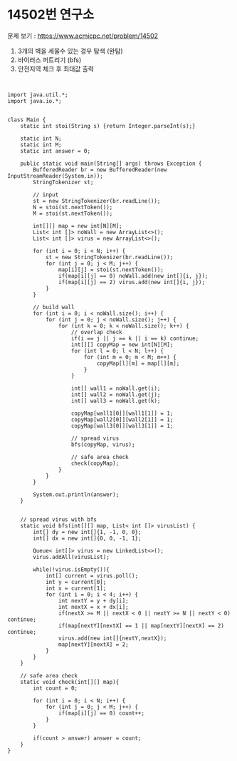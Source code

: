 # 14502번 연구소

문제 보기 : <https://www.acmicpc.net/problem/14502>

1. 3개의 벽을 세울수 있는 경우 탐색 (완탐)
2. 바이러스 퍼트리기 (bfs)
3. 안전지역 체크 후 최대값 출력

<pre><code>

import java.util.*;
import java.io.*;


class Main {
    static int stoi(String s) {return Integer.parseInt(s);}

    static int N;
    static int M;
    static int answer = 0;

    public static void main(String[] args) throws Exception {
        BufferedReader br = new BufferedReader(new InputStreamReader(System.in));
        StringTokenizer st;

        // input
        st = new StringTokenizer(br.readLine());
        N = stoi(st.nextToken());
        M = stoi(st.nextToken());
        
        int[][] map = new int[N][M];
        List< int []> noWall = new ArrayList<>();
        List< int []> virus = new ArrayList<>();

        for (int i = 0; i < N; i++) {
            st = new StringTokenizer(br.readLine());
            for (int j = 0; j < M; j++) {
                map[i][j] = stoi(st.nextToken());
                if(map[i][j] == 0) noWall.add(new int[]{i, j});
                if(map[i][j] == 2) virus.add(new int[]{i, j});
            }
        }

        // build wall
        for (int i = 0; i < noWall.size(); i++) {
            for (int j = 0; j < noWall.size(); j++) {
                for (int k = 0; k < noWall.size(); k++) {
                    // overlap check
                    if(i == j || j == k || i == k) continue;
                    int[][] copyMap = new int[N][M];
                    for (int l = 0; l < N; l++) {
                        for (int m = 0; m < M; m++) {
                            copyMap[l][m] = map[l][m];
                        }
                    }

                    int[] wall1 = noWall.get(i);
                    int[] wall2 = noWall.get(j);
                    int[] wall3 = noWall.get(k);

                    copyMap[wall1[0]][wall1[1]] = 1;
                    copyMap[wall2[0]][wall2[1]] = 1;
                    copyMap[wall3[0]][wall3[1]] = 1;

                    // spread virus
                    bfs(copyMap, virus);

                    // safe area check
                    check(copyMap);
                }
            }
        }

        System.out.println(answer);
    }


    // spread virus with bfs
    static void bfs(int[][] map, List< int []> virusList) {
        int[] dy = new int[]{1, -1, 0, 0};
        int[] dx = new int[]{0, 0, -1, 1};

        Queue< int[]> virus = new LinkedList<>();
        virus.addAll(virusList);

        while(!virus.isEmpty()){
            int[] current = virus.poll();
            int y = current[0];
            int x = current[1];
            for (int i = 0; i < 4; i++) {
                int nextY = y + dy[i];
                int nextX = x + dx[i];
                if(nextX >= M || nextX < 0 || nextY >= N || nextY < 0) continue;
                if(map[nextY][nextX] == 1 || map[nextY][nextX] == 2) continue;
                virus.add(new int[]{nextY,nextX});
                map[nextY][nextX] = 2;
            }
        }
    }

    // safe area check
    static void check(int[][] map){
        int count = 0;

        for (int i = 0; i < N; i++) {
            for (int j = 0; j < M; j++) {
                if(map[i][j] == 0) count++;
            }
        }

        if(count > answer) answer = count;
    }
}


</code></pre>